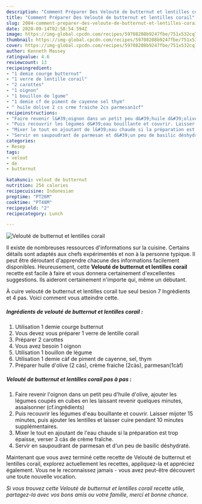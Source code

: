 ```yaml
---
description: "Comment Préparer Des Velouté de butternut et lentilles corail"
title: "Comment Préparer Des Velouté de butternut et lentilles corail"
slug: 2004-comment-preparer-des-veloute-de-butternut-et-lentilles-corail
date: 2020-09-14T02:58:54.594Z
image: https://img-global.cpcdn.com/recipes/59708208b9247fbe/751x532cq70/veloute-de-butternut-et-lentilles-corail-photo-principale-de-la-recette.jpg
thumbnail: https://img-global.cpcdn.com/recipes/59708208b9247fbe/751x532cq70/veloute-de-butternut-et-lentilles-corail-photo-principale-de-la-recette.jpg
cover: https://img-global.cpcdn.com/recipes/59708208b9247fbe/751x532cq70/veloute-de-butternut-et-lentilles-corail-photo-principale-de-la-recette.jpg
author: Kenneth Massey
ratingvalue: 4.6
reviewcount: 13
recipeingredient:
- "1 demie courge butternut"
- "1 verre de lentille corail"
- "2 carottes"
- "1 oignon"
- "1 bouillon de lgume"
- "1 demie cf de piment de cayenne sel thym"
- " huile dolive 2 cs crme fraiche 2cs parmesan1cf"
recipeinstructions:
- "Faire revenir l&#39;oignon dans un petit peu d&#39;huile d&#39;olive, ajouter les légumes coupés en cubes en les laissant revenir quelques minutes, assaisonner (cf.ingrédients)"
- "Puis recouvrir les légumes d&#39;eau bouillante et couvrir. Laisser mijoter 15 minutes, puis ajouter les lentilles et laisser cuire pendant 10 minutes supplémentaires."
- "Mixer le tout en ajoutant de l&#39;eau chaude si la préparation est trop épaisse, verser 3 càs de crème fraîche."
- "Servir en saupoudrant de parmesan et d&#39;un peu de basilic déshydraté."
categories:
- Resep
tags:
- velout
- de
- butternut

katakunci: velout de butternut 
nutrition: 254 calories
recipecuisine: Indonesian
preptime: "PT26M"
cooktime: "PT48M"
recipeyield: "2"
recipecategory: Lunch

---
```



![Velouté de butternut et lentilles corail](https://img-global.cpcdn.com/recipes/59708208b9247fbe/751x532cq70/veloute-de-butternut-et-lentilles-corail-photo-principale-de-la-recette.jpg)

Il existe de nombreuses ressources d'informations sur la cuisine. Certains détails sont adaptés aux chefs expérimentés et non à la personne typique. Il peut être déroutant d'apprendre chacune des informations facilement disponibles. Heureusement, cette <strong> Velouté de butternut et lentilles corail </strong> recette est facile à faire et vous donnera certainement d'excellentes suggestions. Ils aideront certainement n'importe qui, même un débutant.

<!--inarticleads1-->

À cuire velouté de butternut et lentilles corail tue seul besion 7 Ingrédients et 4 pas. Voici comment vous atteindre cette.

##### Ingrédients de velouté de butternut et lentilles corail :

1. Utilisation 1 demie courge butternut
1. Vous devez vous préparer 1 verre de lentille corail
1. Préparer 2 carottes
1. Vous avez besoin 1 oignon
1. Utilisation 1 bouillon de légume
1. Utilisation 1 demie càf de piment de cayenne, sel, thym
1. Préparer  huile d&#39;olive (2 càs), crème fraiche (2càs), parmesan(1càf)




<!--inarticleads2-->

##### Velouté de butternut et lentilles corail pas à pas :

1. Faire revenir l&#39;oignon dans un petit peu d&#39;huile d&#39;olive, ajouter les légumes coupés en cubes en les laissant revenir quelques minutes, assaisonner (cf.ingrédients)
1. Puis recouvrir les légumes d&#39;eau bouillante et couvrir. Laisser mijoter 15 minutes, puis ajouter les lentilles et laisser cuire pendant 10 minutes supplémentaires.
1. Mixer le tout en ajoutant de l&#39;eau chaude si la préparation est trop épaisse, verser 3 càs de crème fraîche.
1. Servir en saupoudrant de parmesan et d&#39;un peu de basilic déshydraté.




<!--inarticleads1-->

<p>
Maintenant que vous avez terminé cette recette de Velouté de butternut et lentilles corail, explorez actuellement les recettes, appliquez-la et appréciez également. Vous ne le reconnaissez jamais - vous avez peut-être découvert une toute nouvelle vocation.
</p>

<p>
<i>Si vous trouvez cette Velouté de butternut et lentilles corail recette utile, partagez-la avec vos bons amis ou votre famille, merci et bonne chance.</i>
</p>
